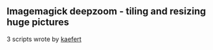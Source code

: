 Imagemagick deepzoom - tiling and resizing huge pictures
--------------------------------------------------------

3 scripts wrote by [kaefert](http://www.imagemagick.org/discourse-server/viewtopic.php?f=1&t=24644&p=106090#p106090)

